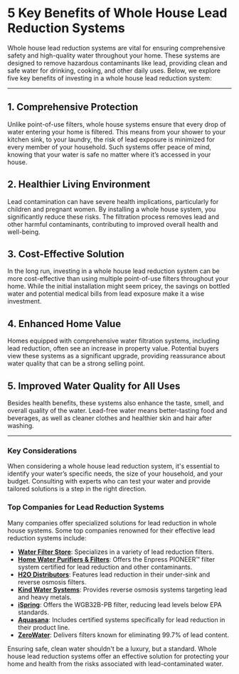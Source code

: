 # 5 Key Benefits of Whole House Lead Reduction Systems

Whole house lead reduction systems are vital for ensuring comprehensive safety and high-quality water throughout your home. These systems are designed to remove hazardous contaminants like lead, providing clean and safe water for drinking, cooking, and other daily uses. Below, we explore five key benefits of investing in a whole house lead reduction system:

---

## 1. Comprehensive Protection

Unlike point-of-use filters, whole house systems ensure that every drop of water entering your home is filtered. This means from your shower to your kitchen sink, to your laundry, the risk of lead exposure is minimized for every member of your household. Such systems offer peace of mind, knowing that your water is safe no matter where it’s accessed in your house.

## 2. Healthier Living Environment

Lead contamination can have severe health implications, particularly for children and pregnant women. By installing a whole house system, you significantly reduce these risks. The filtration process removes lead and other harmful contaminants, contributing to improved overall health and well-being.

## 3. Cost-Effective Solution

In the long run, investing in a whole house lead reduction system can be more cost-effective than using multiple point-of-use filters throughout your home. While the initial installation might seem pricey, the savings on bottled water and potential medical bills from lead exposure make it a wise investment.

## 4. Enhanced Home Value

Homes equipped with comprehensive water filtration systems, including lead reduction, often see an increase in property value. Potential buyers view these systems as a significant upgrade, providing reassurance about water quality that can be a strong selling point.

## 5. Improved Water Quality for All Uses

Besides health benefits, these systems also enhance the taste, smell, and overall quality of the water. Lead-free water means better-tasting food and beverages, as well as cleaner clothes and healthier skin and hair after washing.

---

### Key Considerations

When considering a whole house lead reduction system, it's essential to identify your water’s specific needs, the size of your household, and your budget. Consulting with experts who can test your water and provide tailored solutions is a step in the right direction.

### Top Companies for Lead Reduction Systems

Many companies offer specialized solutions for lead reduction in whole house systems. Some top companies renowned for their effective lead reduction systems include:

- [**Water Filter Store**](/dir/water_filter_store): Specializes in a variety of lead reduction filters.
- [**Home Water Purifiers & Filters**](/dir/home_water_purifiers__filters): Offers the Enpress PIONEER™ filter system certified for lead reduction and other contaminants.
- [**H2O Distributors**](/dir/h2o_distributors): Features lead reduction in their under-sink and reverse osmosis filters.
- [**Kind Water Systems**](/dir/kind_water_systems): Provides reverse osmosis systems targeting lead and heavy metals.
- [**iSpring**](/dir/ispring): Offers the WGB32B-PB filter, reducing lead levels below EPA standards.
- [**Aquasana**](/dir/aquasana): Includes certified systems specifically for lead reduction in their product line.
- [**ZeroWater**](/dir/zerowater): Delivers filters known for eliminating 99.7% of lead content.

Ensuring safe, clean water shouldn't be a luxury, but a standard. Whole house lead reduction systems offer an effective solution for protecting your home and health from the risks associated with lead-contaminated water.